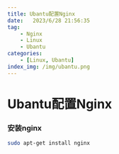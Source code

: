 ```yaml
---
title: Ubantu配置Nginx
date:   2023/6/28 21:56:35
tag:    
    - Nginx
    - Linux
    - Ubantu
categories: 
    - [Linux, Ubantu]
index_img: /img/ubantu.png
---
```


# Ubantu配置Nginx

### 安装nginx

```bash
sudo apt-get install nginx
```

